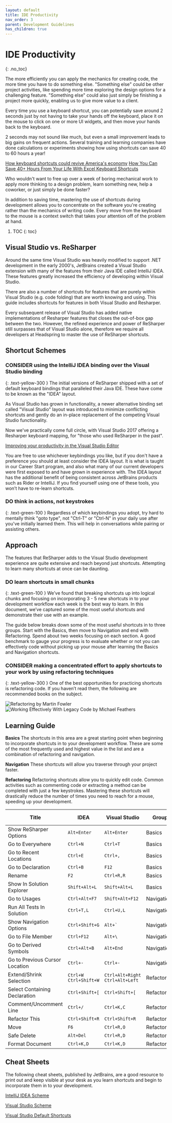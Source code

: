```yaml
---
layout: default
title: IDE Productivity
nav_order: 3
parent: Development Guidelines
has_children: true
---
```


# IDE Productivity
{: .no_toc}

The more efficiently you can apply the mechanics for creating code, the more time you  have to do something else. "Something else" could be other project activities, like spending more time exploring the design options for a challenging feature. "Something else" could also just simply be finishing a project more quickly, enabling us to give more value to a client.

Every time you use a keyboard shortcut, you can potentially save around 2 seconds just by not having to take your hands off the keyboard, place it on the mouse to click on one or more UI widgets, and then move your hands back to the keyboard.

2 seconds may not sound like much, but even a small improvement leads to big gains on frequent actions. Several training and learning companies have done calculations or experiments showing how using shortcuts can save 40 to 60 hours a year!

[How keyboard shortcuts could revive America's economy](https://www.brainscape.com/blog/2011/08/keyboard-shortcuts-economy/)
[How You Can Save 40+ Hours From Your Life With Excel Keyboard Shortcuts](https://www.thekeycuts.com/save-hours-life-excel-keyboard-shortcuts/)

Who wouldn't want to free up over a week of boring mechanical work to apply more thinking to a design problem, learn something new, help a coworker, or just simply be done faster?

In addition to saving time, mastering the use of shortcuts during development allows you to concentrate on the software you're creating rather than the mechanics of writing code. Every move from the keyboard to the mouse is a context switch that takes your attention off of the problem at hand.

1. TOC
{: toc}

## Visual Studio vs. ReSharper

Around the same time Visual Studio was heavily modified to support .NET development in the early 2000's, JetBrains created a Visual Studio extension with many of the features from their Java IDE called IntelliJ IDEA. These features greatly increased the efficiency of developing within Visual Studio.

There are also a number of shortcuts for features that are purely within Visual Studio (e.g. code folding) that are worth knowing and using. This guide includes shortcuts for features in both Visual Studio and Resharper.

Every subsequent release of Visual Studio has added native implementations of Resharper features that closes the out-of-box gap between the two. However, the refined experience and power of ReSharper still surpasses that of Visual Studio alone, therefore we require all developers at Headspring to master the use of ReSharper shortcuts.

## Shortcut Schemes

### **CONSIDER** using the IntelliJ IDEA binding over the Visual Studio binding
{: .text-yellow-300 }
The initial versions of ReSharper shipped with a set of default keyboard bindings that paralleled their Java IDE. These have come to be known as the "IDEA" layout.

As Visual Studio has grown in functionality, a newer alternative binding set called "Visual Studio" layout was introduced to minimize conflicting shortcuts and gently do an in-place replacement of the competing Visual Studio functionality.

Now we've practically come full circle, with Visual Studio 2017 offering a Resharper keyboard mapping, for "those who used ReSharper in the past".

[Improving your productivity in the Visual Studio Editor](https://devblogs.microsoft.com/visualstudio/improving-your-productivity-in-the-visual-studio-editor/)

You are free to use whichever keybindings you like, but if you don't have a preference you should at least consider the IDEA layout. It is what is taught in our Career Start program, and also what many of our current developers were first exposed to and have grown in experience with. The IDEA layout has the additional benefit of being consistent across JetBrains products such as Rider or IntelliJ. If you find yourself using one of these tools, you won’t have to re-learn shortcuts.

### **DO** think in actions, not keystrokes
{: .text-green-100 }
Regardless of which keybindings you adopt, try hard to mentally think "goto type", not "Ctrl-T" or "Ctrl-N" in your daily use after you've initially learned them. This will help in conversations while pairing or assisting others.

## Approach

The features that ReSharper adds to the Visual Studio development experience are quite extensive and reach beyond just shortcuts. Attempting to learn many shortcuts at once can be daunting.

### **DO** learn shortcuts in small chunks
{: .text-green-100 }
We’ve found that breaking shortcuts up into logical chunks and focusing on incorporating 3 - 5 new shortcuts in to your development workflow each week is the best way to learn. In this document, we’ve captured some of the most useful shortcuts and demonstrate their use with an example.

The guide below breaks down some of the most useful shortcuts in to three groups. Start with the Basics, then move to Navigation and end with Refactoring. Spend about two weeks focusing on each section. A good benchmark to gauge your progress is to evaluate whether or not you can effectively code without picking up your mouse after learning the Basics and Navigation shortcuts.

### **CONSIDER** making a concentrated effort to apply shortcuts to your work by using refactoring techniques
{: .text-yellow-300 }
One of the best opportunities for practicing shortcuts is refactoring code. If you haven’t read them, the following are recommended books on the subject.

![Refactoring by Martin Fowler](../../assets/images/ide-productivity/RefactoringBookCover.jpg)
![Working Effectively With Legacy Code by Michael Feathers](../../assets/images/ide-productivity/WorkingEffectivelyWithLegacyCodeBookCover.jpg)

## Learning Guide

**Basics**
The shortcuts in this area are a great starting point when beginning to incorporate shortcuts in to your development workflow. These are some of the most frequently used and highest value in the list and are a combination of refactoring and navigation.

**Navigation**
These shortcuts will allow you traverse through your project faster.

**Refactoring**
Refactoring shortcuts allow you to quickly edit code. Common activities such as commenting code or extracting a method can be completed with just a few keystrokes. Mastering these shortcuts will drastically reduce the number of times you need to reach for a mouse, speeding up your development.

|Title|IDEA|Visual Studio|Group|Learning Order|
|---|---|---|---|---|
|Show ReSharper Options|`Alt+Enter`|`Alt+Enter`|Basics|01|
|Go to Everywhere|`Ctrl+N`|`Ctrl+T`|Basics|02|
|Go to Recent Locations|`Ctrl+E`|`Ctrl+,`|Basics|03|
|Go to Declaration|`Ctrl+B`|`F12`|Basics|04|
|Rename|`F2`|`Ctrl+R,R`|Basics|05|
|Show In Solution Explorer|`Shift+Alt+L`|`Shift+Alt+L`|Basics|06|
|Go to Usages|`Ctrl+Alt+F7`|`Shift+Alt+F12`|Navigation|07|
|Run All Tests In Solution|`Ctrl+T,L`|`Ctrl+U,L`|Navigation|08|
|Show Navigation Options|`Ctrl+Shift+G`|`` Alt+` ``|Navigation|09|
|Go to File Member|`Ctrl+F12`|`` Alt+\ ``|Navigation|10|
|Go to Derived Symbols|`Ctrl+Alt+B`|`Alt+End`|Navigation|11|
|Go to Previous Cursor Location|`Ctrl+-`|`Ctrl+-`|Navigation|12|
|Extend/Shrink Selection|`Ctrl+W` `Ctrl+Shift+W`|`Ctrl+Alt+Right` `Ctrl+Alt+Left`|Refactoring|13|
|Select Containing Declaration|`Ctrl+Shift+[`|`Ctrl+Shift+[`|Refactoring|14|
|Comment/Uncomment Line|`Ctrl+/`|`Ctrl+K,C`|Refactoring|15|
|Refactor This|`Ctrl+Shift+R`|`Ctrl+Shift+R`|Refactoring|16|
|Move|`F6`|`Ctrl+R,O`|Refactoring|17|
|Safe Delete|`Alt+Del`|`Ctrl+R,D`|Refactoring|18|
|Format Document|`Ctrl+K,D`|`Ctrl+K,D`|Refactoring|19|

## Cheat Sheets

The following cheat sheets, published by JetBrains, are a good resource to print out and keep visible at your desk as you learn shortcuts and begin to incorporate them in to your development.

[IntelliJ IDEA Scheme](https://www.jetbrains.com/resharper/docs/ReSharper_DefaultKeymap_IDEAscheme.pdf)

[Visual Studio Scheme](https://www.jetbrains.com/resharper/docs/ReSharper_DefaultKeymap_VSscheme.pdf)

[Visual Studio Default Shortcuts](http://visualstudioshortcuts.com/2017/)